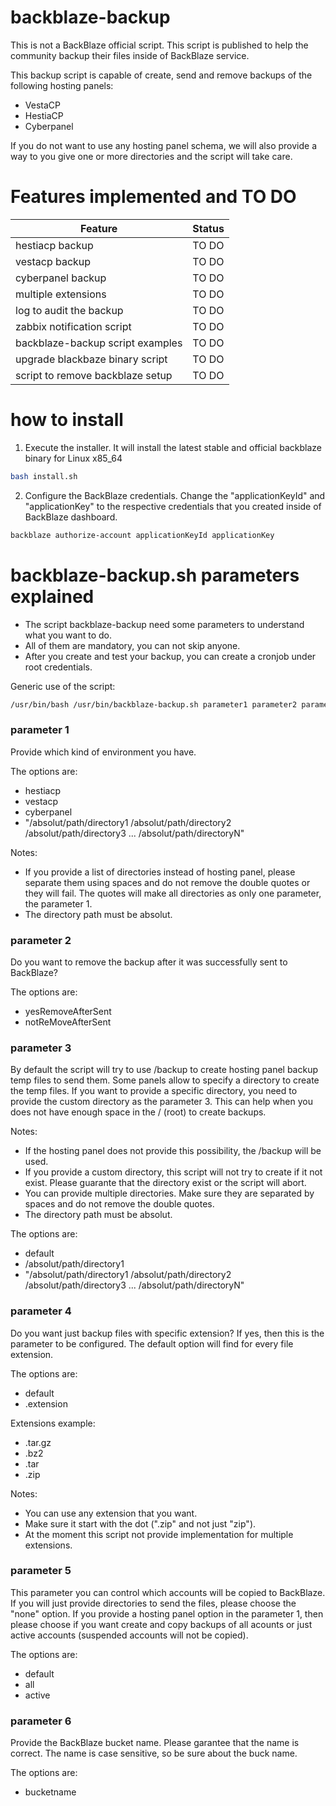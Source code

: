 # backblaze-backup
This is not a BackBlaze official script. This script is published to help the community backup their files inside of BackBlaze service.

This backup script is capable of create, send and remove backups of the following hosting panels:
- VestaCP
- HestiaCP
- Cyberpanel

If you do not want to use any hosting panel schema, we will also provide a way to you give one or more directories and the script will take care.

# Features implemented and TO DO
| Feature | Status |
| - | - |
| hestiacp backup | TO DO |
| vestacp backup | TO DO |
| cyberpanel backup | TO DO |
| multiple extensions | TO DO |
| log to audit the backup | TO DO |
| zabbix notification script | TO DO |
| backblaze-backup script examples | TO DO |
| upgrade blackbaze binary script | TO DO |
| script to remove backblaze setup | TO DO |

# how to install
1. Execute the installer. It will install the latest stable and official backblaze binary for Linux x85_64
```bash
bash install.sh
```
2. Configure the BackBlaze credentials. Change the "applicationKeyId" and "applicationKey" to the respective credentials that you created inside of BackBlaze dashboard.
```bash
backblaze authorize-account applicationKeyId applicationKey
```
# backblaze-backup.sh parameters explained
- The script backblaze-backup need some parameters to understand what you want to do.
- All of them are mandatory, you can not skip anyone.
- After you create and test your backup, you can create a cronjob under root credentials.

Generic use of the script:
```bash
/usr/bin/bash /usr/bin/backblaze-backup.sh parameter1 parameter2 parameter3 parameter4 etc
```

### parameter 1
Provide which kind of environment you have.

The options are:
- hestiacp
- vestacp
- cyberpanel
- "/absolut/path/directory1 /absolut/path/directory2 /absolut/path/directory3 ... /absolut/path/directoryN"

Notes:
- If you provide a list of directories instead of hosting panel, please separate them using spaces and do not remove the double quotes or they will fail. The quotes will make all directories as only one parameter, the parameter 1.
- The directory path must be absolut.

### parameter 2
Do you want to remove the backup after it was successfully sent to BackBlaze?

The options are:
- yesRemoveAfterSent
- notReMoveAfterSent

### parameter 3
By default the script will try to use /backup to create hosting panel backup temp files to send them. Some panels allow to specify a directory to create the temp files. If you want to provide a specific directory, you need to provide the custom directory as the parameter 3. This can help when you does not have enough space in the / (root) to create backups.

Notes:
- If the hosting panel does not provide this possibility, the /backup will be used.
- If you provide a custom directory, this script will not try to create if it not exist. Please guarante that the directory exist or the script will abort.
- You can provide multiple directories. Make sure they are separated by spaces and do not remove the double quotes.
- The directory path must be absolut.

The options are:
- default
- /absolut/path/directory1
- "/absolut/path/directory1 /absolut/path/directory2 /absolut/path/directory3 ... /absolut/path/directoryN"


### parameter 4
Do you want just backup files with specific extension? If yes, then this is the parameter to be configured. The default option will find for every file extension.

The options are:
- default
- .extension

Extensions example:
- .tar.gz
- .bz2
- .tar
- .zip

Notes:
- You can use any extension that you want.
- Make sure it start with the dot (".zip" and not just "zip").
- At the moment this script not provide implementation for multiple extensions.

### parameter 5
This parameter you can control which accounts will be copied to BackBlaze.
If you will just provide directories to send the files, please choose the "none" option. If you provide a hosting panel option in the parameter 1, then please choose if you want create and copy backups of all acounts or just active accounts (suspended accounts will not be copied).

The options are:
- default
- all
- active

### parameter 6
Provide the BackBlaze bucket name. Please garantee that the name is correct. The name is case sensitive, so be sure about the buck name.

The options are:
- bucketname



